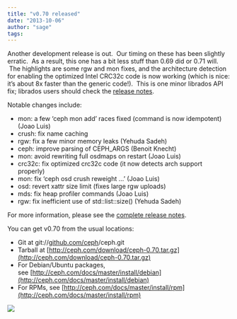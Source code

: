 ```yaml
---
title: "v0.70 released"
date: "2013-10-06"
author: "sage"
tags: 
---
```


Another development release is out.  Our timing on these has been slightly erratic.  As a result, this one has a bit less stuff than 0.69 did or 0.71 will.  The highlights are some rgw and mon fixes, and the architecture detection for enabling the optimized Intel CRC32c code is now working (which is nice: it’s about 8x faster than the generic code!).  This is one minor librados API fix; librados users should check the [release notes](http://ceph.com/docs/master/release-notes/#v0-70).

Notable changes include:

- mon: a few ‘ceph mon add’ races fixed (command is now idempotent) (Joao Luis)
- crush: fix name caching
- rgw: fix a few minor memory leaks (Yehuda Sadeh)
- ceph: improve parsing of CEPH\_ARGS (Benoit Knecht)
- mon: avoid rewriting full osdmaps on restart (Joao Luis)
- crc32c: fix optimized crc32c code (it now detects arch support properly)
- mon: fix ‘ceph osd crush reweight …’ (Joao Luis)
- osd: revert xattr size limit (fixes large rgw uploads)
- mds: fix heap profiler commands (Joao Luis)
- rgw: fix inefficient use of std::list::size() (Yehuda Sadeh)

For more information, please see the [complete release notes](http://ceph.com/docs/master/release-notes/#v0-70).

You can get v0.70 from the usual locations:

- Git at git://[github.com/ceph](http://github.com/ceph)/ceph.git
- Tarball at [http://ceph.com/download/ceph-0.70.tar.gz](http://ceph.com/download/ceph-0.70.tar.gz)
- For Debian/Ubuntu packages, see [http://ceph.com/docs/master/install/debian](http://ceph.com/docs/master/install/debian)
- For RPMs, see [http://ceph.com/docs/master/install/rpm](http://ceph.com/docs/master/install/rpm)

![](http://track.hubspot.com/__ptq.gif?a=268973&k=14&bu=http://ceph.com&r=http://ceph.com/releases/v0-70-released/&bvt=rss&p=wordpress)
